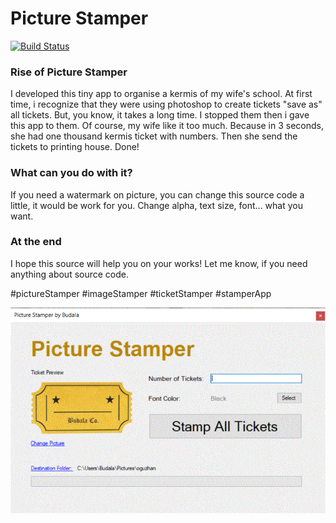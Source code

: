 # Picture Stamper
[![Build Status](https://travis-ci.org/oguzhankircali/picture-stamper.svg?branch=master)](https://travis-ci.org/oguzhankircali/picture-stamper)
### Rise of Picture Stamper
I developed this tiny app to organise a kermis of my wife's school. 
At first time, i recognize that they were using photoshop to create tickets "save as" all tickets. But, you know, it takes a long time. I stopped them then i gave this app to them. Of course, my wife like it too much. Because in 3 seconds, she had one thousand kermis ticket with numbers. Then she send the tickets to printing house. Done! 

### What can you do with it?
If you need a watermark on picture, you can change this source code a little, it would be work for you. Change alpha, text size, font... what you want. 

### At the end
I hope this source will help you on your works! 
Let me know, if you need anything about source code.

#pictureStamper #imageStamper #ticketStamper #stamperApp 


![Picture Stamper](/Resource/picture-stamper-tutorial.gif)
